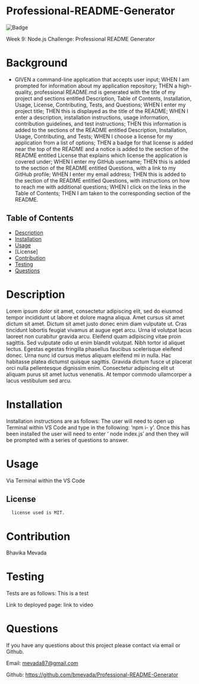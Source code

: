 # Professional-README-Generator 
  ![Badge](https://img.shields.io/badge/license-MIT-blue.svg)

  Week 9: Node.js Challenge: Professional README Generator

# Background

  * GIVEN a command-line application that accepts user input; WHEN I am prompted for information about my application repository; THEN a high-quality, professional README.md is generated with the title of my project and sections entitled Description, Table of Contents, Installation, Usage, License, Contributing, Tests, and Questions; WHEN I enter my project title; THEN this is displayed as the title of the README; WHEN I enter a description, installation instructions, usage information, contribution guidelines, and test instructions; THEN this information is added to the sections of the README entitled Description, Installation, Usage, Contributing, and Tests; WHEN I choose a license for my application from a list of options; THEN a badge for that license is added near the top of the README and a notice is added to the section of the README entitled License that explains which license the application is covered under; WHEN I enter my GitHub username; THEN this is added to the section of the README entitled Questions, with a link to my GitHub profile; WHEN I enter my email address; THEN this is added to the section of the README entitled Questions, with instructions on how to reach me with additional questions; WHEN I click on the links in the Table of Contents; THEN I am taken to the corresponding section of the README.
   

## Table of Contents 

- [Description](#description)
- [Installation](#installation)
- [Usage](#usage)
- [License]
- [Contribution](#contribution)
- [Testing](#testing)
- [Questions](#questions)



# Description 
Lorem ipsum dolor sit amet, consectetur adipiscing elit, sed do eiusmod tempor incididunt ut labore et dolore magna aliqua. Amet cursus sit amet dictum sit amet. Dictum sit amet justo donec enim diam vulputate ut. Cras tincidunt lobortis feugiat vivamus at augue eget arcu. Urna id volutpat lacus laoreet non curabitur gravida arcu. Eleifend quam adipiscing vitae proin sagittis. Sed vulputate odio ut enim blandit volutpat. Nibh tortor id aliquet lectus. Egestas egestas fringilla phasellus faucibus scelerisque eleifend donec. Urna nunc id cursus metus aliquam eleifend mi in nulla. Hac habitasse platea dictumst quisque sagittis. Gravida dictum fusce ut placerat orci nulla pellentesque dignissim enim. Consectetur adipiscing elit ut aliquam purus sit amet luctus venenatis. At tempor commodo ullamcorper a lacus vestibulum sed arcu.

# Installation 
Installation instructions are as follows:
The user will need to open up Terminal within VS Code and type in the following: ‘npm i- y’. Once this has been installed the user will need to enter ‘ node index.js’ and then they will be prompted with a series of questions to answer.

# Usage 
Via Terminal within the VS Code


## License
      license used is MIT.

# Contribution 
Bhavika Mevada

# Testing 
Tests are as follows:
This is a test

Link to deployed page: link to video 

# Questions 
If you have any questions about this project please contact via email or Github.

Email: mevada87@gmail.com

Github: https://github.com/bmevada/Professional-README-Generator

